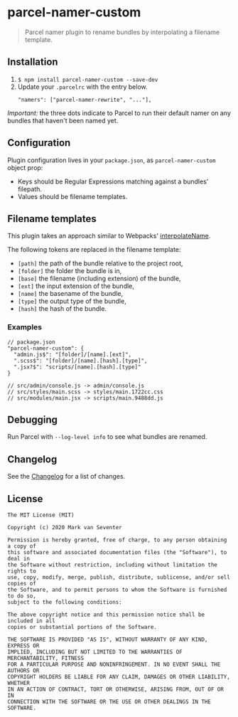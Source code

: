 # parcel-namer-custom
> Parcel namer plugin to rename bundles by interpolating a filename template.

## Installation
1. `$ npm install parcel-namer-custom --save-dev`
2. Update your `.parcelrc` with the entry below.
   ```
   "namers": ["parcel-namer-rewrite", "..."],
   ```

*Important:* the three dots indicate to Parcel to run their default namer on any bundles that haven't been named yet.

## Configuration
Plugin configuration lives in your `package.json`, as `parcel-namer-custom` object prop:
- Keys should be Regular Expressions matching against a bundles' filepath.
- Values should be filename templates.

## Filename templates
This plugin takes an approach similar to Webpacks' [interpolateName](https://github.com/webpack/loader-utils#interpolatename).

The following tokens are replaced in the filename template:
- `[path]` the path of the bundle relative to the project root,
- `[folder]` the folder the bundle is in,
- `[base]` the filename (including extension) of the bundle,
- `[ext]` the input extension of the bundle,
- `[name]` the basename of the bundle,
- `[type]` the output type of the bundle,
- `[hash]` the hash of the bundle.

### Examples
```
// package.json
"parcel-namer-custom": {
  "admin.js$": "[folder]/[name].[ext]",
  ".scss$": "[folder]/[name].[hash].[type]",
  ".jsx?$": "scripts/[name].[hash].[type]"
}

// src/admin/console.js -> admin/console.js
// src/styles/main.scss -> styles/main.1722cc.css
// src/modules/main.jsx -> scripts/main.9488dd.js
```

## Debugging
Run Parcel with `--log-level info` to see what bundles are renamed.

## Changelog
See the [Changelog](./CHANGELOG.md) for a list of changes.

## License
    The MIT License (MIT)

    Copyright (c) 2020 Mark van Seventer

    Permission is hereby granted, free of charge, to any person obtaining a copy of
    this software and associated documentation files (the "Software"), to deal in
    the Software without restriction, including without limitation the rights to
    use, copy, modify, merge, publish, distribute, sublicense, and/or sell copies of
    the Software, and to permit persons to whom the Software is furnished to do so,
    subject to the following conditions:

    The above copyright notice and this permission notice shall be included in all
    copies or substantial portions of the Software.

    THE SOFTWARE IS PROVIDED "AS IS", WITHOUT WARRANTY OF ANY KIND, EXPRESS OR
    IMPLIED, INCLUDING BUT NOT LIMITED TO THE WARRANTIES OF MERCHANTABILITY, FITNESS
    FOR A PARTICULAR PURPOSE AND NONINFRINGEMENT. IN NO EVENT SHALL THE AUTHORS OR
    COPYRIGHT HOLDERS BE LIABLE FOR ANY CLAIM, DAMAGES OR OTHER LIABILITY, WHETHER
    IN AN ACTION OF CONTRACT, TORT OR OTHERWISE, ARISING FROM, OUT OF OR IN
    CONNECTION WITH THE SOFTWARE OR THE USE OR OTHER DEALINGS IN THE SOFTWARE.
